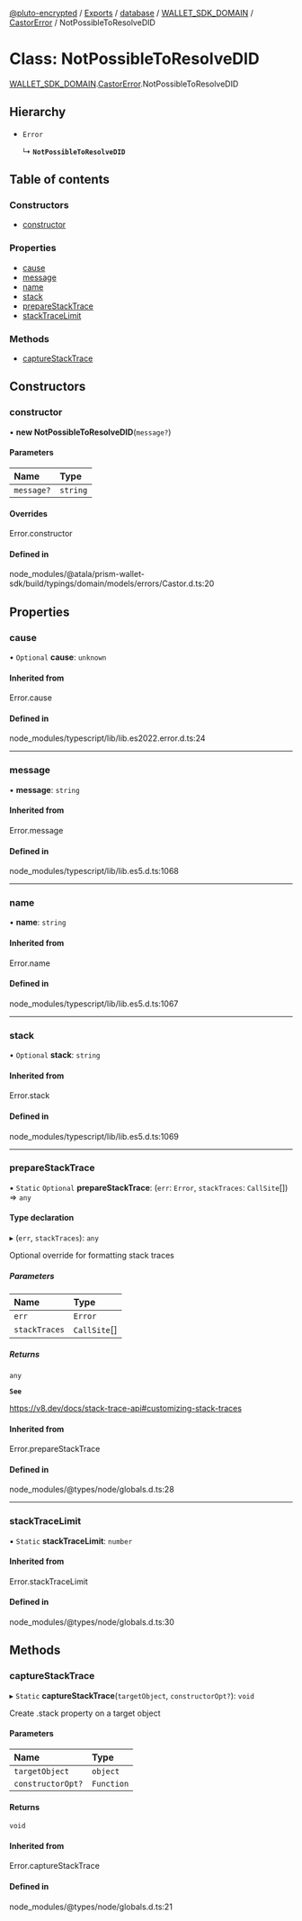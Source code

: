 [@pluto-encrypted](../README.md) / [Exports](../modules.md) / [database](../modules/database-1.md) / [WALLET\_SDK\_DOMAIN](../modules/database-1.WALLET_SDK_DOMAIN.md) / [CastorError](../modules/database-1.WALLET_SDK_DOMAIN.CastorError.md) / NotPossibleToResolveDID

# Class: NotPossibleToResolveDID

[WALLET\_SDK\_DOMAIN](../modules/database-1.WALLET_SDK_DOMAIN.md).[CastorError](../modules/database-1.WALLET_SDK_DOMAIN.CastorError.md).NotPossibleToResolveDID

## Hierarchy

- `Error`

  ↳ **`NotPossibleToResolveDID`**

## Table of contents

### Constructors

- [constructor](database-1.WALLET_SDK_DOMAIN.CastorError.NotPossibleToResolveDID.md#constructor)

### Properties

- [cause](database-1.WALLET_SDK_DOMAIN.CastorError.NotPossibleToResolveDID.md#cause)
- [message](database-1.WALLET_SDK_DOMAIN.CastorError.NotPossibleToResolveDID.md#message)
- [name](database-1.WALLET_SDK_DOMAIN.CastorError.NotPossibleToResolveDID.md#name)
- [stack](database-1.WALLET_SDK_DOMAIN.CastorError.NotPossibleToResolveDID.md#stack)
- [prepareStackTrace](database-1.WALLET_SDK_DOMAIN.CastorError.NotPossibleToResolveDID.md#preparestacktrace)
- [stackTraceLimit](database-1.WALLET_SDK_DOMAIN.CastorError.NotPossibleToResolveDID.md#stacktracelimit)

### Methods

- [captureStackTrace](database-1.WALLET_SDK_DOMAIN.CastorError.NotPossibleToResolveDID.md#capturestacktrace)

## Constructors

### constructor

• **new NotPossibleToResolveDID**(`message?`)

#### Parameters

| Name | Type |
| :------ | :------ |
| `message?` | `string` |

#### Overrides

Error.constructor

#### Defined in

node_modules/@atala/prism-wallet-sdk/build/typings/domain/models/errors/Castor.d.ts:20

## Properties

### cause

• `Optional` **cause**: `unknown`

#### Inherited from

Error.cause

#### Defined in

node_modules/typescript/lib/lib.es2022.error.d.ts:24

___

### message

• **message**: `string`

#### Inherited from

Error.message

#### Defined in

node_modules/typescript/lib/lib.es5.d.ts:1068

___

### name

• **name**: `string`

#### Inherited from

Error.name

#### Defined in

node_modules/typescript/lib/lib.es5.d.ts:1067

___

### stack

• `Optional` **stack**: `string`

#### Inherited from

Error.stack

#### Defined in

node_modules/typescript/lib/lib.es5.d.ts:1069

___

### prepareStackTrace

▪ `Static` `Optional` **prepareStackTrace**: (`err`: `Error`, `stackTraces`: `CallSite`[]) => `any`

#### Type declaration

▸ (`err`, `stackTraces`): `any`

Optional override for formatting stack traces

##### Parameters

| Name | Type |
| :------ | :------ |
| `err` | `Error` |
| `stackTraces` | `CallSite`[] |

##### Returns

`any`

**`See`**

https://v8.dev/docs/stack-trace-api#customizing-stack-traces

#### Inherited from

Error.prepareStackTrace

#### Defined in

node_modules/@types/node/globals.d.ts:28

___

### stackTraceLimit

▪ `Static` **stackTraceLimit**: `number`

#### Inherited from

Error.stackTraceLimit

#### Defined in

node_modules/@types/node/globals.d.ts:30

## Methods

### captureStackTrace

▸ `Static` **captureStackTrace**(`targetObject`, `constructorOpt?`): `void`

Create .stack property on a target object

#### Parameters

| Name | Type |
| :------ | :------ |
| `targetObject` | `object` |
| `constructorOpt?` | `Function` |

#### Returns

`void`

#### Inherited from

Error.captureStackTrace

#### Defined in

node_modules/@types/node/globals.d.ts:21
